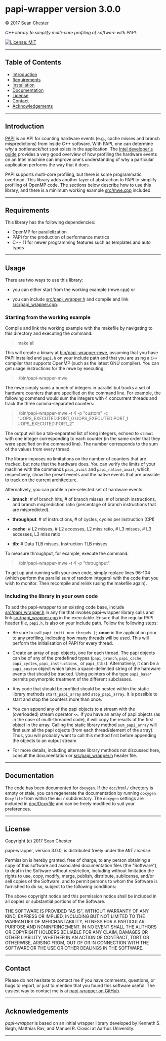 
# papi-wrapper version 3.0.0

© 2017 Sean Chester

_C++ library to simplify multi-core profiling of software with PAPI._

[![License: MIT](https://img.shields.io/badge/License-MIT-yellow.svg)](https://opensource.org/licenses/MIT)

------------------------------------


## Table of Contents 

  * [Introduction](#introduction)
  * [Requirements](#requirements)
  * [Installation](#installation)
  * [Documentation](#documentation)
  * [License](#license)
  * [Contact](#contact)
  * [Acknowledgements](#acknowledgements)
  

------------------------------------
## Introduction

[PAPI](http://icl.cs.utk.edu/papi/) is an API for counting hardware 
events (e.g., cache misses and branch mispredictions) from inside C++ 
software. With PAPI, one can determine _why_ a bottleneck/hot spot 
exists in the application. 
The [Intel developer's guide](http://www.intel.com/content/www/us/en/architecture-and-technology/64-ia-32-architectures-optimization-manual.html) 
provides a very good overview of how profiling the hardware events 
on an Intel machine can improve one's understanding of why a particular 
application performs the way that it does.

PAPI supports multi-core profiling, but there is some programmatic 
overhead. This library adds another layer of abstraction to PAPI 
to simplify profiling of OpenMP code. The sections below describe 
how to use this library, and there is a minimum working example 
[src/mwe.cpp](src/mwe.cpp) included. 

------------------------------------
## Requirements

This library has the following dependencies:

 * OpenMP for parallelization
 * PAPI for the production of performance metrics
 * C++ 11 for newer programming features such as templates and auto types


------------------------------------
## Usage

There are two ways to use this library:
 
 * you can either start from the working example (mwe.cpp) or 

 * you can include [src/papi_wrapper.h](src/papi_wrapper.h) and 
 compile and link [src/papi_wrapper.cpp](src/papi_wrapper.cpp). 


### Starting from the working example

Compile and link the working example with the makefile by navigating 
to this directory and executing the command:

> make all

This will create a binary at [bin/papi-wrapper-mwe](bin/papi-wrapper-mwe), 
assuming that you have PAPI installed and `papi.h` on your include path and 
that you are using a `C++` compiler that supports OpenMP (such as the latest 
GNU compiler). You can get usage instructions for the mwe by executing: 

> ./bin/papi-wrapper-mwe

The mwe simply sums a bunch of integers in parallel but tracks a set 
of hardware counters that are specified on the command line. For example, 
the following command would sum the integers with 4 concurrent threads and 
track the three comma-separated counters:

> ./bin/papi-wrapper-mwe -t 4 -p "custom" 
> -c "UOPS_EXECUTED:PORT_0 UOPS_EXECUTED:PORT_1 UOPS_EXECUTED:PORT_2"

The output will be a tab-separated list of long integers, echoed to 
`stdout` with one integer corresponding to each counter (in the same 
order that they were specified on the command line). The number 
corresponds to the sum of the values from every thread.

The library imposes no limitations on the number of counters that are 
tracked, but note that the hardware does. You can verify the limits of 
your machine with the commands `papi_avail` and `papi_native_avail`, which, 
respectively, show the preset events and the native events that are 
possible to track on the current architecture. 

Alternatively, you can profile a pre-selected set of hardware events: 

 * **branch**: # of branch hits, # of branch misses, # of branch 
instructions, and branch misprediction ratio (percentage of branch 
instructions that are mispredicted).

 * **throughput**: # of instructions, # of cycles, cycles per 
 instruction (CPI)

 * **cache**: # L2 misses, # L2 accesses, L2 miss ratio, # 
 L3 misses, # L3 accesses, L3 miss ratio

 * **tlb**: # Data TLB misses, Instruction TLB misses

To measure throughput, for example, execute the command:

> ./bin/papi-wrapper-mwe -t 4 -p "throughput"

To get up and running with your own code, simply replace lines 96-104 
(which perform the parallel sum of random integers) with the code that you 
wish to monitor. Then recompile and relink (using the makefile again). 

### Including the library in your own code

To add the papi-wrapper to an existing code base, include 
[src/papi_wrapper.h](src/papi_wrapper.h) in any file that invokes papi-wrapper 
library calls and link [src/papi_wrapper.cpp](src/papi_wrapper.cpp) in the 
executable. Ensure that the regular PAPI header file, `papi.h`, is also on your 
include path. Follow the following steps:

 * Be sure to call `papi_init( num_threads );` **once** in the application prior 
 to any profiling, indicating how many threads will be used. This will perform 
 the initialisation of PAPI for every thread.
 
 * Create an array of papi objects, one for each thread. The papi objects can 
 be of any of the predefined types (`papi_branch`, `papi_cache`, `papi_cycles`, 
 `papi_instructions_` or `papi_tlbs`). Alternatively, it can be a `papi_custom` 
 object which takes a space-delimited string of the hardware events that should 
 be tracked. Using pointers of the type `papi_base*` permits polymorphic treatment 
 of the different subclasses.
 
 * Any code that should be profiled should be nested within the static library 
 methods `start_papi_array` and `stop_papi_array`. It is possible to start and 
 stop the counters more than once.
 
 * You can append any of the papi objects to a stream with the (overloaded) 
 stream operator `<<`. If you have an array of papi objects (as in the case 
 of multi-threaded code), it will copy the results of the first object in 
 the array. Calling the static library method `sum_papi_array` will first 
 sum all the papi objects (from each thread/element of the array). Thus, 
 you will probably want to call this method first before appending the objects 
 to an output stream.
 
 * For more details, including alternate library methods not discussed here, 
 consult the documentation or [src/papi_wrapper.h](src/papi_wrapper.h) header file.

------------------------------------
## Documentation

The code has been documented for `doxygen`. If the `doc/html/` 
directory is empty or stale, you can regenerate the documentation 
by running `doxygen Doxyfile` from within the `doc/` subdirectory.
The `doxygen` settings are included in [doc/Doxyfile](doc/Doxyfile) 
and can be freely modified to suit your preferences.


------------------------------------
## License

Copyright (c) 2017 Sean Chester

papi-wrapper, version 3.0.0, is distributed freely under the *MIT License*:

Permission is hereby granted, free of charge, to any person obtaining a copy
of this software and associated documentation files (the "Software"), to deal
in the Software without restriction, including without limitation the rights
to use, copy, modify, merge, publish, distribute, sublicense, and/or sell
copies of the Software, and to permit persons to whom the Software is
furnished to do so, subject to the following conditions:

The above copyright notice and this permission notice shall be included in all
copies or substantial portions of the Software.

THE SOFTWARE IS PROVIDED "AS IS", WITHOUT WARRANTY OF ANY KIND, EXPRESS OR
IMPLIED, INCLUDING BUT NOT LIMITED TO THE WARRANTIES OF MERCHANTABILITY,
FITNESS FOR A PARTICULAR PURPOSE AND NONINFRINGEMENT. IN NO EVENT SHALL THE
AUTHORS OR COPYRIGHT HOLDERS BE LIABLE FOR ANY CLAIM, DAMAGES OR OTHER
LIABILITY, WHETHER IN AN ACTION OF CONTRACT, TORT OR OTHERWISE, ARISING FROM,
OUT OF OR IN CONNECTION WITH THE SOFTWARE OR THE USE OR OTHER DEALINGS IN THE
SOFTWARE.


------------------------------------
## Contact

Please do not hesitate to contact me if 
you have comments, questions, or bugs to report, or just to mention 
that you found this software useful. The easiest way to contact me is 
at [papi-wrapper on GitHub](https://github.com/sean-chester/papi-wrapper). 

------------------------------------
## Acknowledgements

*papi-wrapper* is based on an initial wrapper library developed by 
Kenneth S. Bøgh, Matthias Rav, and Manuel R. Ciosici at Aarhus University.

------------------------------------

